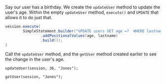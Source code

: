 Say our user has a birthday. We create the `updateUser` method to update the user's age. Within the empty `updateUser` method, `execute()` and `UPDATE` that allows it to do just that.

```java
session.execute(
        SimpleStatement.builder("UPDATE users SET age =?  WHERE lastname =? ")
                .addPositionalValues(age, lastname)
                .build());
}
```

Call the `updateUser` method, and the `getUser` method created earlier to see the change in the user's age.

```
updateUser(session, 36, "Jones");

getUser(session, "Jones");
```
